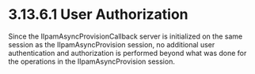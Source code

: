 <html dir="LTR" xmlns:mshelp="http://msdn.microsoft.com/mshelp" xmlns:ddue="http://ddue.schemas.microsoft.com/authoring/2003/5" xmlns:xlink="http://www.w3.org/1999/xlink" xmlns:tool="http://www.microsoft.com/tooltip">
 <body>
 <div id="header">
 <h1 class="heading">3.13.6.1 User Authorization</h1>
 </div>
 <div id="mainSection">
 <div id="mainBody">
 <div id="allHistory" class="saveHistory"></div>
 <div id="sectionSection0" class="section" name="collapseableSection">
 

<p>Since the IIpamAsyncProvisionCallback server is initialized
on the same session as the IIpamAsyncProvision session, no additional user
authentication and authorization is performed beyond what was done for the
operations in the IIpamAsyncProvision session.</p>


 </div>
 </div>
 </div>
 </body>
</html>